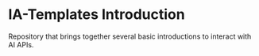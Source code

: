 # IA-Templates Introduction
Repository that brings together several basic introductions to interact with AI APIs.
